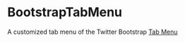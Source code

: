 BootstrapTabMenu
================

A customized tab menu of the Twitter Bootstrap [Tab Menu](http://getbootstrap.com/javascript/#tabs)
